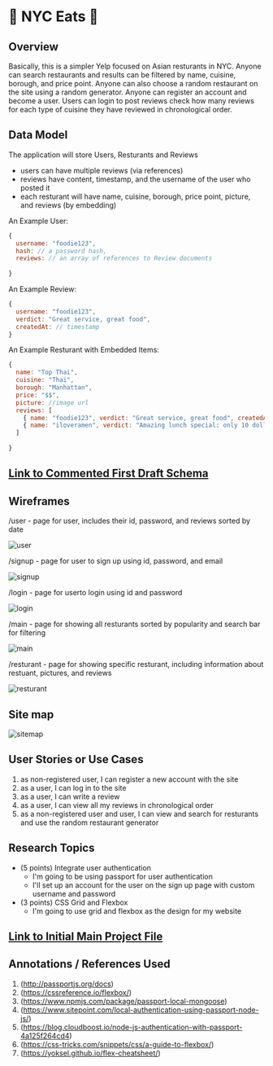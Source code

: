 # :ramen: NYC Eats :shaved_ice:

## Overview

Basically, this is a simpler Yelp focused on Asian resturants in NYC. Anyone can search restaurants and results can be filtered by name, cuisine, borough, and price point. Anyone can also choose a random restaurant on the site using a random generator. Anyone can register an account and become a user. Users can login to post reviews check how many reviews for each type of cuisine they have reviewed in chronological order. 

## Data Model

The application will store Users, Resturants and Reviews

* users can have multiple reviews (via references)
* reviews have content, timestamp, and the username of the user who posted it
* each resturant will have name, cuisine, borough, price point, picture, and reviews (by embedding)


An Example User:

```javascript
{
  username: "foodie123",
  hash: // a password hash,
  reviews: // an array of references to Review documents
  
}
```
An Example Review:

```javascript
{
  username: "foodie123",
  verdict: "Great service, great food",
  createdAt: // timestamp
}
```

An Example Resturant with Embedded Items:

```javascript
{
  name: "Top Thai",
  cuisine: "Thai",
  borough: "Manhattan",
  price: "$$",
  picture: //image url
  reviews: [
    { name: "foodie123", verdict: "Great service, great food", createdAt: timestamp},
    { name: "iloveramen", verdict: "Amazing lunch special: only 10 dollars!!!", createdAt: timestamp},
  ]
  
}
```


## [Link to Commented First Draft Schema](db.js) 

## Wireframes

/user - page for user, includes their id, password, and reviews sorted by date

![user](documentation/userinfo.png)

/signup - page for user to sign up using id, password, and email

![signup](documentation/signup.png)

/login - page for userto login using id and password

![login](documentation/login.png)

/main - page for showing all resturants sorted by popularity and search bar for filtering

![main](documentation/main.png)

/resturant - page for showing specific resturant, including information about restuant, pictures, and reviews

![resturant](documentation/resturant.png)

## Site map

![sitemap](documentation/sitemap.png)

## User Stories or Use Cases

1. as non-registered user, I can register a new account with the site
2. as a user, I can log in to the site
3. as a user, I can write a review 
4. as a user, I can view all my reviews in chronological order
5. as a non-registered user and user, I can view and search for resturants and use the random restaurant generator


## Research Topics

* (5 points) Integrate user authentication
    * I'm going to be using passport for user authentication
    * I'll set up an account for the user on the sign up page with custom username and password
* (3 points) CSS Grid and Flexbox
    * I'm going to use grid and flexbox as the design for my website 


## [Link to Initial Main Project File](app.js) 


## Annotations / References Used

1. (http://passportjs.org/docs)
2. (https://cssreference.io/flexbox/)
3. (https://www.npmjs.com/package/passport-local-mongoose)
4. (https://www.sitepoint.com/local-authentication-using-passport-node-js/)
5. (https://blog.cloudboost.io/node-js-authentication-with-passport-4a125f264cd4)
6. (https://css-tricks.com/snippets/css/a-guide-to-flexbox/)
7. (https://yoksel.github.io/flex-cheatsheet/)

